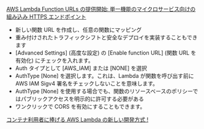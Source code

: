 
[AWS Lambda Function URLs の提供開始: 単一機能のマイクロサービス向けの組み込み HTTPS エンドポイント](https://aws.amazon.com/jp/blogs/news/announcing-aws-lambda-function-urls-built-in-https-endpoints-for-single-function-microservices/)

* 新しい関数 URL を作成し、任意の関数にマッピング
* 重み付けされたトラフィックシフトと安全なデプロイを実装することもできます
* [Advanced Settings] (高度な設定) の [Enable function URL] (関数 URL を有効化) にチェックを入れます。
* Auth タイプとして [AWS_IAM] または [NONE] を選択
* AuthType [None] を選択します。これは、Lambda が関数を呼び出す前に AWS IAM Sigv4 署名をチェックしないことを意味します。
* AuthType [None] を使用する場合でも、関数のリソースベースのポリシーではパブリックアクセスを明示的に許可する必要がある
* ワンクリックで CORS を有効にすることもできます。

[コンテナ利用者に捧げる AWS Lambda の新しい開発方式 !](https://aws.amazon.com/jp/builders-flash/202103/new-lambda-container-development/?awsf.filter-name=*all)


